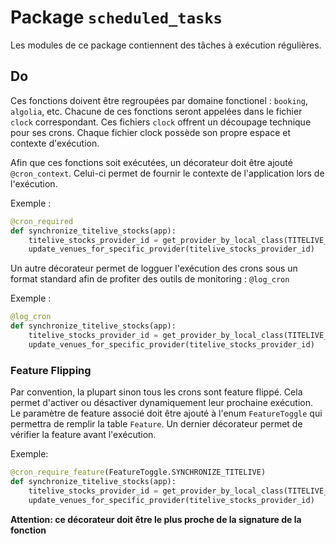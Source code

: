 # Package `scheduled_tasks`

Les modules de ce package contiennent des tâches à exécution régulières.

## Do
Ces fonctions doivent être regroupées par domaine fonctionel : `booking`, `algolia`, etc.
Chacune de ces fonctions seront appelées dans le fichier `clock` correspondant.
Ces fichiers `clock` offrent un découpage technique pour ses crons. Chaque fichier clock possède son propre espace et contexte d'exécution.

Afin que ces fonctions soit exécutées, un décorateur doit être ajouté `@cron_context`. Celui-ci permet de fournir
le contexte de l'application lors de l'exécution.

Exemple :
```python
@cron_required
def synchronize_titelive_stocks(app):
    titelive_stocks_provider_id = get_provider_by_local_class(TITELIVE_STOCKS_PROVIDER_NAME).id
    update_venues_for_specific_provider(titelive_stocks_provider_id)
```


Un autre décorateur permet de logguer l'exécution des crons sous un format standard afin de profiter des outils de monitoring : `@log_cron`

Exemple :
```python
@log_cron
def synchronize_titelive_stocks(app):
    titelive_stocks_provider_id = get_provider_by_local_class(TITELIVE_STOCKS_PROVIDER_NAME).id
    update_venues_for_specific_provider(titelive_stocks_provider_id)
```

### Feature Flipping
Par convention, la plupart sinon tous les crons sont feature flippé. Cela permet d'activer ou désactiver dynamiquement leur prochaine exécution.
Le paramètre de feature associé doit être ajouté à l'enum `FeatureToggle` qui permettra de remplir la table `Feature`.
Un dernier décorateur permet de vérifier la feature avant l'exécution.

Exemple:
```python
@cron_require_feature(FeatureToggle.SYNCHRONIZE_TITELIVE)
def synchronize_titelive_stocks(app):
    titelive_stocks_provider_id = get_provider_by_local_class(TITELIVE_STOCKS_PROVIDER_NAME).id
    update_venues_for_specific_provider(titelive_stocks_provider_id)
```

**Attention: ce décorateur doit être le plus proche de la signature de la fonction**
